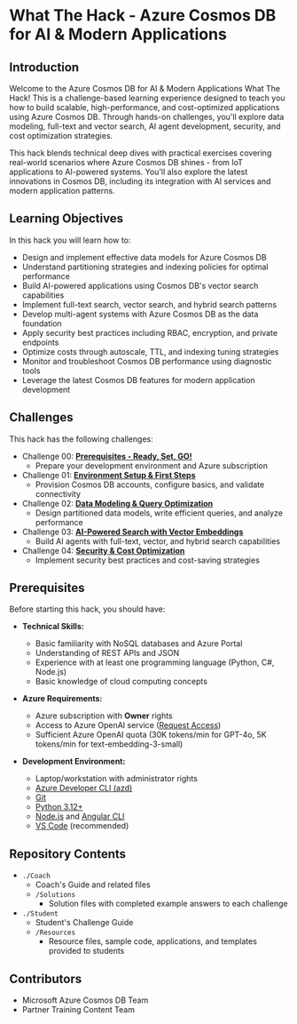 # What The Hack - Azure Cosmos DB for AI & Modern Applications

## Introduction

Welcome to the Azure Cosmos DB for AI & Modern Applications What The Hack! This is a challenge-based learning experience designed to teach you how to build scalable, high-performance, and cost-optimized applications using Azure Cosmos DB. Through hands-on challenges, you'll explore data modeling, full-text and vector search, AI agent development, security, and cost optimization strategies.

This hack blends technical deep dives with practical exercises covering real-world scenarios where Azure Cosmos DB shines - from IoT applications to AI-powered systems. You'll also explore the latest innovations in Cosmos DB, including its integration with AI services and modern application patterns.

## Learning Objectives

In this hack you will learn how to:

- Design and implement effective data models for Azure Cosmos DB
- Understand partitioning strategies and indexing policies for optimal performance
- Build AI-powered applications using Cosmos DB's vector search capabilities
- Implement full-text search, vector search, and hybrid search patterns
- Develop multi-agent systems with Azure Cosmos DB as the data foundation
- Apply security best practices including RBAC, encryption, and private endpoints
- Optimize costs through autoscale, TTL, and indexing tuning strategies
- Monitor and troubleshoot Cosmos DB performance using diagnostic tools
- Leverage the latest Cosmos DB features for modern application development

## Challenges

This hack has the following challenges:

- Challenge 00: **[Prerequisites - Ready, Set, GO!](Student/Challenge-00.md)**
   - Prepare your development environment and Azure subscription
- Challenge 01: **[Environment Setup & First Steps](Student/Challenge-01.md)**
   - Provision Cosmos DB accounts, configure basics, and validate connectivity  
- Challenge 02: **[Data Modeling & Query Optimization](Student/Challenge-02.md)**
   - Design partitioned data models, write efficient queries, and analyze performance
- Challenge 03: **[AI-Powered Search with Vector Embeddings](Student/Challenge-03.md)**
   - Build AI agents with full-text, vector, and hybrid search capabilities
- Challenge 04: **[Security & Cost Optimization](Student/Challenge-04.md)**
   - Implement security best practices and cost-saving strategies

## Prerequisites

Before starting this hack, you should have:

- **Technical Skills:**
  - Basic familiarity with NoSQL databases and Azure Portal
  - Understanding of REST APIs and JSON
  - Experience with at least one programming language (Python, C#, Node.js)
  - Basic knowledge of cloud computing concepts

- **Azure Requirements:**
  - Azure subscription with **Owner** rights
  - Access to Azure OpenAI service ([Request Access](https://aka.ms/oaiapply))
  - Sufficient Azure OpenAI quota (30K tokens/min for GPT-4o, 5K tokens/min for text-embedding-3-small)

- **Development Environment:**
  - Laptop/workstation with administrator rights
  - [Azure Developer CLI (azd)](https://aka.ms/install-azd)
  - [Git](https://git-scm.com/downloads)
  - [Python 3.12+](https://www.python.org/downloads/)
  - [Node.js](https://nodejs.org/en/download/) and [Angular CLI](https://angular.dev/installation)
  - [VS Code](https://code.visualstudio.com/Download) (recommended)

## Repository Contents

- `./Coach`
  - Coach's Guide and related files
  - `/Solutions`
    - Solution files with completed example answers to each challenge
- `./Student`
  - Student's Challenge Guide
  - `/Resources`
    - Resource files, sample code, applications, and templates provided to students

## Contributors

- Microsoft Azure Cosmos DB Team
- Partner Training Content Team
